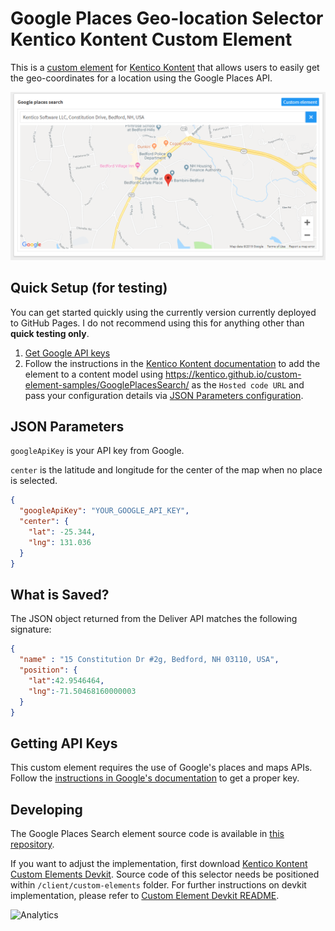 # Google Places Geo-location Selector Kentico Kontent Custom Element

This is a [custom element](https://developer.kenticocloud.com/docs/integrating-content-editing-features) for [Kentico Kontent](https://kenticocloud.com) that allows users to easily get the geo-coordinates for a location using the Google Places API.

![Screenshot](screenshot.png)

## Quick Setup (for testing)

You can get started quickly using the currently version currently deployed to GitHub Pages. I do not recommend using this for anything other than **quick testing only**.

1. [Get Google API keys](#getting-api-keys)
1. Follow the instructions in the [Kentico Kontent documentation](https://developer.kenticocloud.com/docs/integrating-content-editing-features#section-3-displaying-a-custom-element-in-kentico-cloud) to add the element to a content model using <https://kentico.github.io/custom-element-samples/GooglePlacesSearch/> as the `Hosted code URL` and pass your configuration details via [JSON Parameters configuration](#json-parameters).

## JSON Parameters

`googleApiKey` is your API key from Google.

`center` is the latitude and longitude for the center of the map when no place is selected.

```Json
{
  "googleApiKey": "YOUR_GOOGLE_API_KEY",
  "center": {
    "lat": -25.344,
    "lng": 131.036
  }
}
```

## What is Saved?

The JSON object returned from the Deliver API matches the following signature:

```Json
{
  "name" : "15 Constitution Dr #2g, Bedford, NH 03110, USA",
  "position": {
    "lat":42.9546464,
    "lng":-71.50468160000003
  }
}
```

## Getting API Keys

This custom element requires the use of Google's places and maps APIs. Follow the [instructions in Google's documentation](https://developers.google.com/places/web-service/get-api-key) to get a proper key.

## Developing
The Google Places Search element source code is available in [this repository](https://github.com/christopherjennings/google-places-search-element).

If you want to adjust the implementation, first download [Kentico Kontent Custom Elements Devkit](https://github.com/kentico/custom-element-devkit). Source code of this selector needs be positioned within `/client/custom-elements` folder. For further instructions on devkit implementation, please refer to [Custom Element Devkit README](https://github.com/Kentico/custom-element-devkit/blob/master/readme.md).

![Analytics](https://kentico-ga-beacon.azurewebsites.net/api/UA-69014260-4/Kentico/custom-element-samples/GooglePlacesSearch?pixel)

